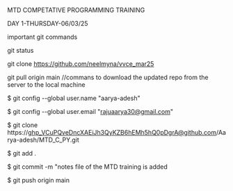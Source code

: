 MTD COMPETATIVE PROGRAMMING TRAINING

DAY 1-THURSDAY-06/03/25

important git commands

git status

git clone https://github.com/neelmyna/vvce_mar25

git pull origin main
//commans to download the updated repo from the server to the local machine



$ git config --global user.name "aarya-adesh"

$ git config --global user.email "rajuaarya30@gmail.com"

$ git clone https://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@github.com/Aarya-adesh/MTD_C_PY.git

$ git add .

$ git commit -m "notes file of the MTD training is added 

$ git push origin main


